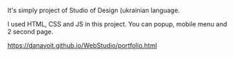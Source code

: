 It's simply project of Studio of Design (ukrainian language.

I used HTML, CSS and JS in this project. You can popup, mobile menu and 2 second page.


https://danavoit.github.io/WebStudio/portfolio.html
